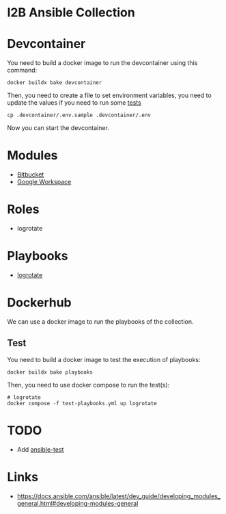 # I2B Ansible Collection

# Devcontainer

You need to build a docker image to run the devcontainer using this command:
```
docker buildx bake devcontainer
```

Then, you need to create a file to set environment variables, you need to update the values if you need to run some [tests](./tests/README.md)
```
cp .devcontainer/.env.sample .devcontainer/.env
```

Now you can start the devcontainer.

# Modules

- [Bitbucket](src/README.bitbucket.md)
- [Google Workspace](src/README.gws.md)

# Roles

- logrotate

# Playbooks

- [logrotate](src/README.playbooks.md#logrotate)

# Dockerhub

We can use a docker image to run the playbooks of the collection.

## Test

You need to build a docker image to test the execution of playbooks:
```
docker buildx bake playbooks
```

Then, you need to use docker compose to run the test(s):
```
# logrotate
docker compose -f test-playbooks.yml up logrotate
```

# TODO

- Add [ansible-test](https://www.ansible.com/blog/introduction-to-ansible-test)

# Links

- https://docs.ansible.com/ansible/latest/dev_guide/developing_modules_general.html#developing-modules-general
